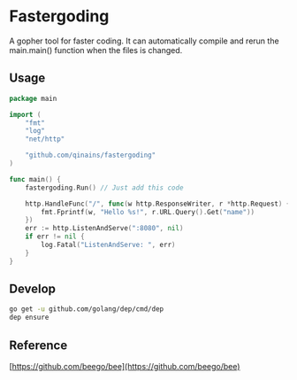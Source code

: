 # Fastergoding

A gopher tool for faster coding. It can automatically compile and rerun the main.main() function when the files is changed.

## Usage

```go
package main

import (
	"fmt"
	"log"
	"net/http"

	"github.com/qinains/fastergoding"
)

func main() {
	fastergoding.Run() // Just add this code

	http.HandleFunc("/", func(w http.ResponseWriter, r *http.Request) {
		fmt.Fprintf(w, "Hello %s!", r.URL.Query().Get("name"))
	})
	err := http.ListenAndServe(":8080", nil)
	if err != nil {
		log.Fatal("ListenAndServe: ", err)
	}
}
```

## Develop

```bash
go get -u github.com/golang/dep/cmd/dep
dep ensure
```

## Reference

[https://github.com/beego/bee](https://github.com/beego/bee)